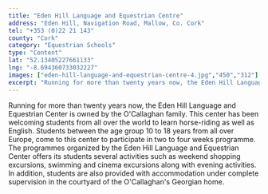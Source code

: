 ```yaml
---
title: "Eden Hill Language and Equestrian Centre"
address: "Eden Hill, Navigation Road, Mallow, Co. Cork"
tel: "+353 (0)22 21 143"
county: "Cork"
category: "Equestrian Schools"
type: "Content"
lat: "52.13405227661133"
lng: "-8.694360733032227"
images: ["eden-hill-language-and-equestrian-centre-4.jpg","450","312"]
excerpt: "Running for more than twenty years now, the Eden Hill Language and Equestrian Center is owned by the O'Callaghan family. This center has been welcomin..."
---
```

<p>Running for more than twenty years now, the Eden Hill Language and Equestrian Center is owned by the O'Callaghan family. This center has been welcoming students from all over the world to learn horse-riding as well as English. Students between the age group 10 to 18 years from all over Europe, come to this center to participate in two to four weeks programme. The programmes organized by the Eden Hill Language and Equestrian Center offers its students several activities such as weekend shopping excursions, swimming and cinema excursions along with evening activities. In addition, students are also provided with accommodation under complete supervision in the courtyard of the O'Callaghan's Georgian home.</p>